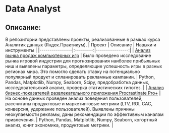 # Data Analyst
## Описание:
В репозитории представлены проекты, реализованные в рамках курса Аналитик данных (Яндек.Практикум).
| Проект | Описание | Навыки и инструменты |
|----------------|:---------:|----------------:|
| [Анализ рынка продаж компьютерных игр](https://github.com/ZharikhinaAlena/yandex_practicum_da/blob/main/games/game_store%20.ipynb) | Было проведено исследование рынка игровой индустрии для прогнозирования наиболее прибыльных ниш и выявлены параметры, определяющие успешность игры в разных регионах мира. Это помогло сделать ставку на потенциально популярный продукт и спланировать рекламные кампании. | Python, Pandas, Matplotlib, Numpy, Seaborn, Scipy, предобработка данных, исследовательский анализ, проверка статистических гипотез. |
| [Анализ бизнес-показателей развлекательного приложения Procrastinate Pro+](https://github.com/ZharikhinaAlena/yandex_practicum_da/tree/main/business_indicators) | На основе данных проведен анализ поведения пользователей, рассчитаны продуктовые и маркетинговые метрики (LTV, ROI, CAC, конверсия, удержание пользователей). Выявлены причины неокупаемости рекламы, даны рекомендации по эффективным каналам привлечения. | Python, Pandas, Matplotlib, Numpy, Seaborn, когортный анализ, юнит экономика, продуктовые метрики. |
